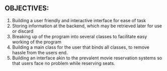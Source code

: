 ## OBJECTIVES:

1) Building a user friendly and interactive interface for ease of task
2) Storing information at the backend, which may be retrieved later for use or discard
3) Breaking up of the program into several classes to facilitate easy working of the program
4) Building a main class for the user that binds all classes, to remove hassle from the users end.
5) Building an interface akin to the prevalent movie reservation systems so that users face no problem while reserving seats.

